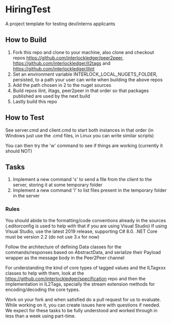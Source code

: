 # HiringTest
A project template for testing dev/interns applicants

## How to Build

1. Fork this repo and clone to your machine, also clone and checkout repos 
https://github.com/interlockledger/peer2peer, https://github.com/interlockledger/il2tags and https://github.com/interlockledger/ilint
2. Set an environment variable INTERLOCK_LOCAL_NUGETS_FOLDER, persisted, to a path your user can write when building the above repos
3. Add the path chosen in 2 to the nuget sources
4. Build repos ilint, iltags, peer2peer in that order so that packages published are used by the next build
5. Lastly build this repo

## How to Test

See server.cmd and client.cmd to start both instances in that order (in Windows just use the .cmd files, in Linux you can write similar scripts)

You can then try the 'w' command to see if things are working (currently it should NOT)

## Tasks

1. Implement a new command 's' to send a file from the client to the server, storing it at some temporary folder
2. Implement a new command 'l' to list files present in the temporary folder in the server

### Rules

You should abide to the formatting/code conventions already in the sources (.editorconfig is used to help with that if you are using Visual Studio)
If using Visual Studio, use the latest 2019 release, supporting C# 8.0.
.NET Core must be version 2.2 (do not use 3.x for now)

Follow the architecture of defining Data classes for the commands/responses based on AbstractData, and serialize their Payload wrapper as the message body in the Peer2Peer channel

For understanding the kind of core types of tagged values and the ILTagxxx classes to help with them, look at the https://github.com/interlockledger/specification repo and then the implementation in IL2Tags, specially the stream extension methods for encoding/decoding the core types.

Work on your fork and when satisfied do a pull request for us to evaluate.
While working on it, you can create issues here with questions if needed.
We expect for these tasks to be fully understood and worked through in less than a week using part-time.
